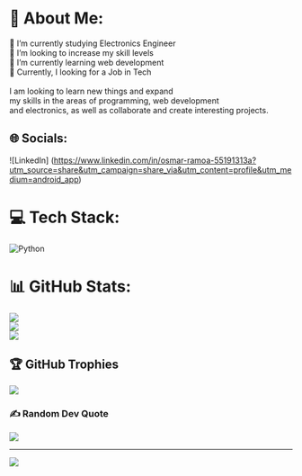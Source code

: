 # 💫 About Me:
🔭 I’m currently studying Electronics Engineer<br>🦾 I’m looking to increase my skill levels<br>🌱 I’m currently learning web development<br>💬 Currently, I looking for a Job in Tech<br><br>I am looking to learn new things and expand <br>my skills in the areas of programming, web development <br>and electronics, as well as collaborate and create interesting projects.


## 🌐 Socials:
![LinkedIn] (https://www.linkedin.com/in/osmar-ramoa-55191313a?utm_source=share&utm_campaign=share_via&utm_content=profile&utm_medium=android_app) 

# 💻 Tech Stack:
![Python](https://img.shields.io/badge/python-3670A0?style=for-the-badge&logo=python&logoColor=ffdd54)
# 📊 GitHub Stats:
![](https://github-readme-stats.vercel.app/api?username=RAJODU9&theme=dark&hide_border=false&include_all_commits=false&count_private=false)<br/>
![](https://github-readme-streak-stats.herokuapp.com/?user=RAJODU9&theme=dark&hide_border=false)<br/>
![](https://github-readme-stats.vercel.app/api/top-langs/?username=RAJODU9&theme=dark&hide_border=false&include_all_commits=false&count_private=false&layout=compact)

## 🏆 GitHub Trophies
![](https://github-profile-trophy.vercel.app/?username=RAJODU9&theme=radical&no-frame=false&no-bg=true&margin-w=4)

### ✍️ Random Dev Quote
![](https://quotes-github-readme.vercel.app/api?type=horizontal&theme=radical)

---
[![](https://visitcount.itsvg.in/api?id=RAJODU9&icon=0&color=0)](https://visitcount.itsvg.in)

<!-- Proudly created with GPRM ( https://gprm.itsvg.in ) -->
